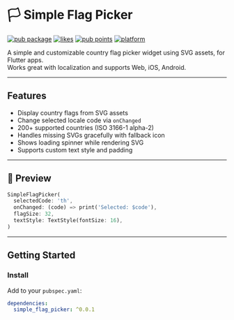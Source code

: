 # 🏳️ Simple Flag Picker

[![pub package](https://img.shields.io/pub/v/simple_flag_picker.svg)](https://pub.dev/packages/simple_flag_picker)
[![likes](https://badges.bar/simple_flag_picker/likes)](https://pub.dev/packages/simple_flag_picker/score)
[![pub points](https://badges.bar/simple_flag_picker/pub%20points)](https://pub.dev/packages/simple_flag_picker/score)
[![platform](https://img.shields.io/badge/platform-Flutter-blue)](https://flutter.dev)

A simple and customizable country flag picker widget using SVG assets, for Flutter apps.  
Works great with localization and supports Web, iOS, Android.

---

## Features

- Display country flags from SVG assets
- Change selected locale code via `onChanged`
- 200+ supported countries (ISO 3166-1 alpha-2)
- Handles missing SVGs gracefully with fallback icon
- Shows loading spinner while rendering SVG
- Supports custom text style and padding

---

## 📸 Preview

```dart
SimpleFlagPicker(
  selectedCode: 'th',
  onChanged: (code) => print('Selected: $code'),
  flagSize: 32,
  textStyle: TextStyle(fontSize: 16),
)
```

---

## Getting Started

### Install

Add to your `pubspec.yaml`:

```yaml
dependencies:
  simple_flag_picker: ^0.0.1